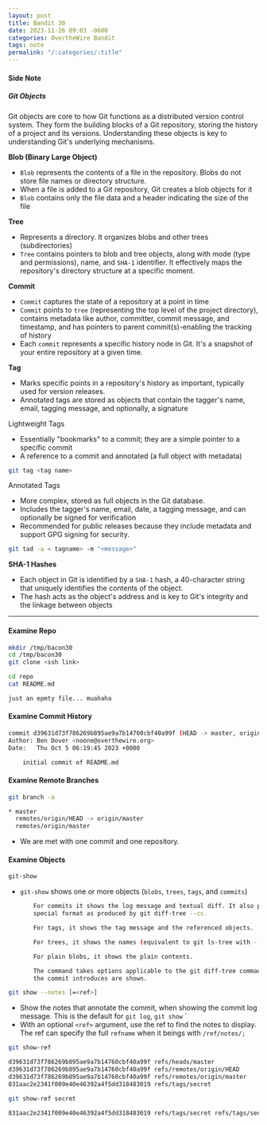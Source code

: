 ```yaml
---
layout: post
title: Bandit 30
date: 2023-11-26 09:03 -0600
categories: OvertheWire Bandit
tags: note
permalink: "/:categories/:title"
---
```


#### Side Note
##### Git Objects
Git objects are core to how Git functions as a distributed version control system. They form the building blocks of a Git repository, storing the history of a project and its versions. 
Understanding these objects is key to understanding Git's underlying mechanisms. 

**Blob (Binary Large Object)**
- `Blob` represents the contents of a file in the repository. Blobs do not store file names or directory structure.
- When a file is added to a Git repository, Git creates a blob objects for it
- `Blob` contains only the file data and a header indicating the size of the file

**Tree**
- Represents a directory. It organizes blobs and other trees (subdirectories)
- `Tree` contains pointers to blob and tree objects, along with mode (type and permissions), name, and `SHA-1` identifier. It effectively maps the repository's directory structure at a specific moment.

**Commit**
- `Commit` captures the state of a repository at a point in time
- `Commit` points to `tree` (representing the top level of the project directory), contains metadata like author, committer, commit message, and timestamp, and has pointers to parent commit(s)-enabling the tracking of history
- Each `commit` represents a specific history node in Git. It's a snapshot of your entire repository at a given time.

**Tag**
- Marks specific points in a repository's history as important, typically used for version releases.
- Annotated tags are stored as objects that contain the tagger's name, email, tagging message, and optionally, a signature

Lightweight Tags
- Essentially "bookmarks" to a commit; they are a simple pointer to a specific commit
- A reference to a commit and annotated (a full object with metadata)

```bash
git tag <tag name>
```

Annotated Tags
- More complex, stored as full objects in the Git database.
- Includes the tagger's name, email, date, a tagging message, and can optionally be signed for verification
- Recommended for public releases because they include metadata and support GPG signing for security.

```bash
git tad -a < tagname> -m "<message>"
```


**SHA-1 Hashes**
- Each object in Git is identified by a `SHA-1` hash, a 40-character string that uniquely identifies the contents of the object. 
- The hash acts as the object's address and is key to Git's  integrity and the linkage between objects

---

#### Examine Repo
```bash
mkdir /tmp/bacon30
cd /tmp/bacon30
git clone <ssh link>
```

```bash
cd repo
cat README.md
```

```bash
just an epmty file... muahaha
```

#### Examine Commit History
```bash
commit d39631d73f786269b895ae9a7b14760cbf40a99f (HEAD -> master, origin/master, origin/HEAD)
Author: Ben Dover <noone@overthewire.org>
Date:   Thu Oct 5 06:19:45 2023 +0000

    initial commit of README.md
```

#### Examine Remote Branches
```bash
git branch -a
```

```bash
* master
  remotes/origin/HEAD -> origin/master
  remotes/origin/master
```

- We are met with one commit and one repository. 

#### Examine Objects

```bash
git-show
```
- `git-show` shows one or more objects (`blobs`, `trees`,  `tags`, and `commits`)

```bash
       For commits it shows the log message and textual diff. It also presents the merge commit in a
       special format as produced by git diff-tree --cc.

       For tags, it shows the tag message and the referenced objects.

       For trees, it shows the names (equivalent to git ls-tree with --name-only).

       For plain blobs, it shows the plain contents.

       The command takes options applicable to the git diff-tree command to control how the changes
       the commit introduces are shown.
```

```bash
git show --notes [=<ref>]
```
- Show the notes that annotate the commit, when showing the commit log message. This is the default for `git log`, `git show` `
- With an optional `<ref>` argument, use the ref to find the notes to display. The ref can specify the full `refname` when it beings with `/ref/notes/;` 


```bash
git show-ref
```

```bash
d39631d73f786269b895ae9a7b14760cbf40a99f refs/heads/master
d39631d73f786269b895ae9a7b14760cbf40a99f refs/remotes/origin/HEAD
d39631d73f786269b895ae9a7b14760cbf40a99f refs/remotes/origin/master
831aac2e2341f009e40e46392a4f5dd318483019 refs/tags/secret
```


```bash
git show-ref secret
```

```bash
831aac2e2341f009e40e46392a4f5dd318483019 refs/tags/secret refs/tags/secret
```
